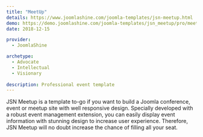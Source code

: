 ```yaml
---
title: "MeetUp"
details: https://www.joomlashine.com/joomla-templates/jsn-meetup.html
demo: https://demo.joomlashine.com/joomla-templates/jsn_meetup/pro/meetup/
date: 2018-12-15

provider: 
  - JoomlaShine

archetype:
  - Advocate
  - Intellectual
  - Visionary
  
description: Professional event template
---
```


JSN Meetup is a template to-go if you want to build a Joomla conference, event or meetup site with well responsive design. Specially developed with a robust event management extension, you can easily display event information with stunning design to increase user experience. Therefore, JSN Meetup will no doubt increase the chance of filling all your seat.